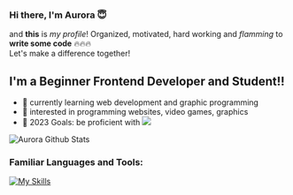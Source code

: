### Hi there, I'm Aurora 😇

and **this** is *my profile*! Organized, motivated, hard working and *flamming* to **write some code** 🔥🔥🔥<br>
Let's make a difference together!

<p></p>

## I'm a Beginner Frontend Developer and Student!!
- 🌱 currently learning web development and graphic programming
- 🤔 interested in programming websites, video games, graphics
- 🥅 2023 Goals: be proficient with <img src="https://img.shields.io/badge/-React-000000?style=flat&logo=react&logoColor=00c8ff">

![Aurora Github Stats](https://github-readme-stats.vercel.app/api?username=nxtperfect&show&theme=dracula)

<p></p>

### Familiar Languages and Tools:

[![My Skills](https://skillicons.dev/icons?i=html,css,sass,js,ts,python,react,git,sql,neovim,linux)](https://skillicons.dev)
